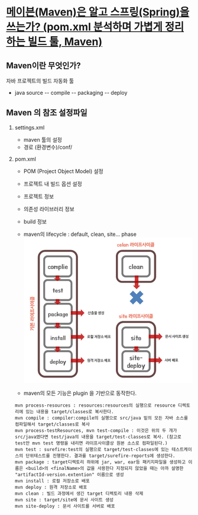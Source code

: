 # [메이븐(Maven)은 알고 스프링(Spring)을 쓰는가? (pom.xml 분석하며 가볍게 정리하는 빌드 툴, Maven)](https://jeong-pro.tistory.com/168)

## Maven이란 무엇인가?
자바 프로젝트의 빌드 자동화 툴
* java source -- compile -- packaging -- deploy

## Maven 의 참조 설정파일
1. settings.xml
    * maven 툴의 설정
    * 경로 (환경변수)/conf/
    
2. pom.xml
    * POM (Project Object Model) 설정
    * 프로젝트 내 빌드 옵션 설정
    * 프로젝트 정보
    * 의존성 라이브러리 정보
    * build 정보
    
    * maven의 lifecycle : default, clean, site... phase
    ![maven-lifeclcye](./images/maven_lifecycle.png)
    * maven의 모든 기능은 plugin 을 기반으로 동작한다. 
    ```shell script
    mvn process-resources : resources:resources의 실행으로 resource 디렉토리에 있는 내용을 target/classes로 복사한다.
    mvn compile : compiler:compile의 실행으로 src/java 밑의 모든 자바 소스를 컴파일해서 target/classes로 복사
    mvn process-testResources, mvn test-compile : 이것은 위의 두 개가 src/java였다면 test/java의 내용을 target/test-classes로 복사. (참고로 test만 mvn test 명령을 내리면 라이프사이클상 원본 소스로 컴파일된다.)
    mvn test : surefire:test의 실행으로 target/test-classes에 있는 테스트케이스의 단위테스트를 진행한다. 결과를 target/surefire-reports에 생성한다.
    mvn package : target디렉토리 하위에 jar, war, ear등 패키지파일을 생성하고 이름은 <build>의 <finalName>의 값을 사용한다 지정되지 않았을 때는 아까 설명한 "artifactId-version.extention" 이름으로 생성
    mvn install : 로컬 저장소로 배포
    mvn deploy : 원격 저장소로 배포
    mvn clean : 빌드 과정에서 생긴 target 디렉토리 내용 삭제
    mvn site : target/site에 문서 사이트 생성
    mvn site-deploy : 문서 사이트를 서버로 배포
    ```

    


